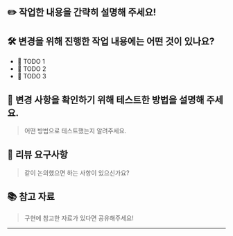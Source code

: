 ## ✏️ 작업한 내용을 간략히 설명해 주세요!

## 🛠️ 변경을 위해 진행한 작업 내용에는 어떤 것이 있나요?

- 📌 TODO 1
- 📌 TODO 2
- 📌 TODO 3

## 📝 변경 사항을 확인하기 위해 테스트한 방법을 설명해 주세요.

> 어떤 방법으로 테스트했는지 알려주세요.

## 💬 리뷰 요구사항

> 같이 논의했으면 하는 사항이 있으신가요?

## 📚 참고 자료

> 구현에 참고한 자료가 있다면 공유해주세요!

---
